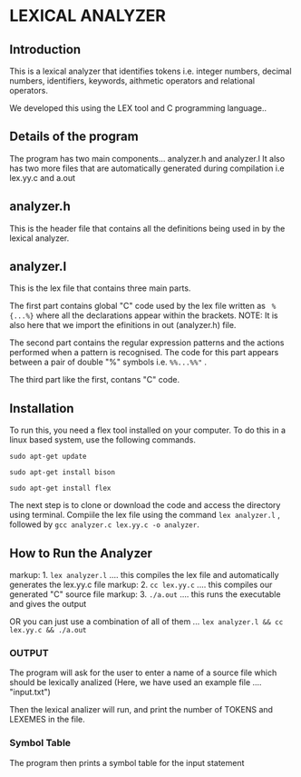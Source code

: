 # LEXICAL ANALYZER

## Introduction

This is a lexical analyzer that identifies tokens i.e. integer numbers, decimal numbers, identifiers, keywords, aithmetic operators and relational operators. 

We developed this using the LEX tool and C programming language..

## Details of the program

The program has two main components... analyzer.h and analyzer.l
It also has two more files that are automatically generated during compilation i.e lex.yy.c and a.out

## analyzer.h

This is the header file that contains all the definitions being used in by the lexical analyzer. 

## analyzer.l

This is the lex file that contains three main parts.

The first part contains global "C" code used by the lex file written as ``` %{...%}``` where all the declarations appear within the brackets. NOTE: It is also here that we import the efinitions in out (analyzer.h) file.

The second part contains the regular expression patterns and the actions performed when a pattern is recognised. The code for this part appears between a pair of double "%" symbols i.e. ```%%...%%"``` .

The third part like the first, contans "C" code.

## Installation

To run this, you need a flex tool installed on your computer. To do this in a linux based system, use the following commands.

```sudo apt-get update```

```sudo apt-get install bison```

```sudo apt-get install flex```

The next step is to clone or download the code and access the directory using terminal. Compiile the lex file using the command ```lex analyzer.l``` , followed by ```gcc analyzer.c lex.yy.c -o analyzer```.

## How to Run the Analyzer

markup: 1. ```lex analyzer.l``` .... this compiles the lex file and automatically generates the lex.yy.c file
markup: 2. ```cc lex.yy.c``` .... this compiles our generated "C" source file
markup: 3. ```./a.out``` .... this runs the executable and gives the output 

OR you can just use a combination of all of them ... ```lex analyzer.l && cc lex.yy.c && ./a.out```

### OUTPUT
The program will ask for the user to enter a name of a source file which should be lexically analized
(Here, we have used an example file .... "input.txt")

Then the lexical analizer will run, and print the number of TOKENS and LEXEMES in the file.

### Symbol Table
The program then prints a symbol table for the input statement
